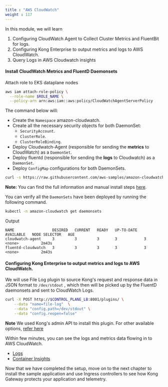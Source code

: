 ```yaml
---
title : "AWS CloudWatch"
weight : 117
---
```


In this module, we will learn

1. Configuring CloudWatch Agent to Collect Cluster Metrics and FluentBit for logs.
2. Configuring Kong Enterprise to output metrics and logs to AWS CloudWatch. 
3. Query Logs in AWS Cloudwatch insights

#### Install CloudWatch Metrics and FluentD Daemonsets

Attach role to EKS dataplane nodes

```bash
aws iam attach-role-policy \
  --role-name $ROLE_NAME \
  --policy-arn arn:aws:iam::aws:policy/CloudWatchAgentServerPolicy
```


The command below will:

* Create the `Namespace` amazon-cloudwatch.
* Create all the necessary security objects for both DaemonSet:
  * `SecurityAccount`.
  * `ClusterRole`.
  * `ClusterRoleBinding`.
* Deploy Cloudwatch-Agent (responsible for sending the **metrics** to CloudWatch) as a `DaemonSet`.
* Deploy fluentd (responsible for sending the **logs** to Cloudwatch) as a `DaemonSet`.
* Deploy `ConfigMap` configurations for both DaemonSets.


```bash
curl -s https://raw.githubusercontent.com/aws-samples/amazon-cloudwatch-container-insights/latest/k8s-deployment-manifest-templates/deployment-mode/daemonset/container-insights-monitoring/quickstart/cwagent-fluentd-quickstart.yaml | sed "s/{{cluster_name}}/${EKS_CLUSTERNAME}/;s/{{region_name}}/${AWS_REGION}/" | kubectl apply -f -
```

**Note:**
You can find the full information and manual install steps [here](https://docs.aws.amazon.com/AmazonCloudWatch/latest/monitoring/Container-Insights-setup-EKS-quickstart.html).



You can verify all the `DaemonSets` have been deployed by running the following command.

```bash
kubectl -n amazon-cloudwatch get daemonsets
```

Output

```
NAME                 DESIRED   CURRENT   READY   UP-TO-DATE   AVAILABLE   NODE SELECTOR   AGE
cloudwatch-agent     3         3         3       3            3           <none>          2m43s
fluentd-cloudwatch   3         3         3       3            3           <none>          2m43s
```
#### Configuring Kong Enterprise to output metrics and logs to AWS CloudWatch. 

We will use File Log plugin to source Kong's request and response data in JSON format to `/dev/stdout` , which then will be picked up by the FluentD daemonsets and sent to CloudWatch Logs.

```bash
curl -X POST http://$CONTROL_PLANE_LB:8001/plugins/ \
    --data "name=file-log"  \
    --data "config.path=/dev/stdout" \
    --data "config.reopen=false"
```

**Note** We used Kong's admin API to install this plugin. For other available options, [refer here](https://docs.konghq.com/hub/kong-inc/file-log/) 


Within few minutes, you can see the logs and metrics data flowing in to AWS CloudWatch.

* [Logs](https://us-east-2.console.aws.amazon.com/cloudwatch/home?region=us-east-2#logsV2:log-groups)
* [Container Insights](https://us-east-2.console.aws.amazon.com/cloudwatch/home?region=us-east-2#container-insights:infrastructure)


Now that we have completed the setup, move on to the next chapter to install the sample application and use Ingress controllers to see how Kong Gateway protects your application and telemetry.
